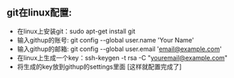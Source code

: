 ## git在linux配置:
* 在linux上安装git：sudo apt-get install git
* 输入githup的账号: git config --global user.name 'Your Name'
* 输入githup的邮箱: git config --global user.email 'email@example.com'
* 在linux上生成一个key：ssh-keygen -t rsa -C "youremail@example.com"
* 将生成的key放到githup的settings里面   [这样就配置完成了]

